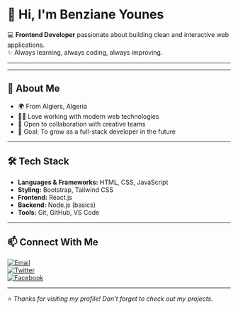 # 👋 Hi, I'm Benziane Younes  

💻 **Frontend Developer** passionate about building clean and interactive web applications.  
✨ Always learning, always coding, always improving.  

---

---

## 🚀 About Me
- 🌍 From Algiers, Algeria  
- 👨‍💻 Love working with modern web technologies  
- 🤝 Open to collaboration with creative teams  
- 🎯 Goal: To grow as a full-stack developer in the future  

---

## 🛠️ Tech Stack
- **Languages & Frameworks:** HTML, CSS, JavaScript  
- **Styling:** Bootstrap, Tailwind CSS  
- **Frontend:** React.js  
- **Backend:** Node.js (basics)  
- **Tools:** Git, GitHub, VS Code  

---

## 📫 Connect With Me
[![Email](https://img.shields.io/badge/Email-D14836?style=flat&logo=gmail&logoColor=white)](mailto:younesbenziane17@gmail.com)  
[![Twitter](https://img.shields.io/badge/Twitter-1DA1F2?style=flat&logo=twitter&logoColor=white)](https://twitter.com/younesbenziane)  
[![Facebook](https://img.shields.io/badge/Facebook-1877F2?style=flat&logo=facebook&logoColor=white)](https://facebook.com/younesbenziane)  

---

⭐️ *Thanks for visiting my profile! Don’t forget to check out my projects.*  
